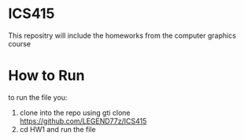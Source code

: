 # ICS415
This repositry will include the homeworks from the computer graphics course
# How to Run
to run the file you:
1. clone into the repo using gti clone https://github.com/LEGEND77z/ICS415
2. cd HW1 and run the file
